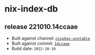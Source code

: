 # nix-index-db
## release 221010.14ccaae
- Built against channel: [`nixpkgs-unstable`](https://github.com/nixos/nixpkgs/tree/nixpkgs-unstable)
- Built against commit: [`14ccaae`](https://github.com/NixOS/nixpkgs/commit/14ccaaedd95a488dd7ae142757884d8e125b3363)
- Build date: `2022-10-10`
